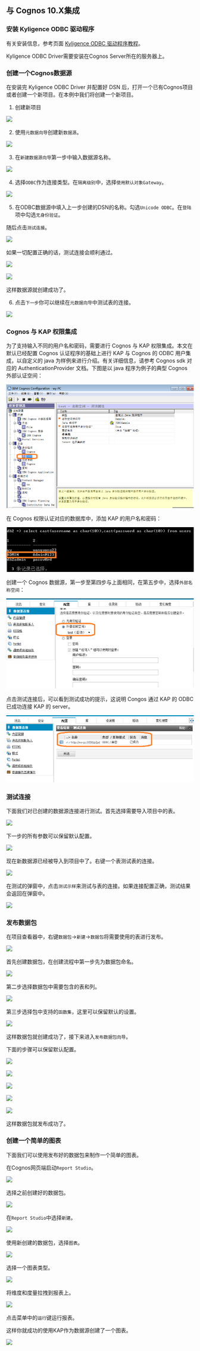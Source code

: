 ## 与 Cognos 10.X集成

### 安装 Kyligence ODBC 驱动程序

有关安装信息，参考页面 [Kyligence ODBC 驱动程序教程](../driver/kyligence-odbc.cn.md)。

Kyligence ODBC Driver需要安装在Cognos Server所在的服务器上。

### 创建一个Cognos数据源

在安装完 Kyligence ODBC Driver 并配置好 DSN 后，打开一个已有Cognos项目或者创建一个新项目。在本例中我们将创建一个新项目。

1. 创建新项目

![](images/cognos/1.png)

2. 使用`元数据向导`创建新`数据源`。

![](images/cognos/2.png)

3. 在`新建数据源向导`第一步中输入数据源名称。

![](images/cognos/3.png)

4. 选择`ODBC`作为连接类型。在`隔离级别`中，选择`使用默认对象Gateway`。

![](images/cognos/4.png)

5. 在ODBC数据源中填入上一步创建的DSN的名称。勾选`Unicode ODBC`。在`登陆`项中勾选`无身份验证`。

随后点击`测试连接`。

![](images/cognos/6.png)

如果一切配置正确的话，测试连接会顺利通过。

![](images/cognos/7.png)

![](images/cognos/8.png)

这样数据源就创建成功了。

6. 点击`下一步`你可以继续在`元数据向导`中测试表的连接。

![](images/cognos/9.png)



### Cognos 与 KAP 权限集成

为了支持输入不同的用户名和密码，需要进行 Cognos 与 KAP 权限集成。本文在默认已经配置 Cognos 认证程序的基础上进行 KAP 与 Cognos 的 ODBC 用户集成，以自定义的 java 为样例来进行介绍。有关详细信息，请参考 Cognos sdk 对应的 AuthenticationProvider 文档。下图是以 java 程序为例子的典型 Cognos 外部认证空间：

![](images/cognos/cognos_acl_1.png)

在 Cognos 权限认证对应的数据库中，添加 KAP 的用户名和密码：

![](images/cognos/cognos_acl_2.png)

创建一个 Cognos 数据源，第一步至第四步与上面相同，在第五步中，选择`外部名称空间`：

![](images/cognos/cognos_acl_3.png)



点击测试连接后，可以看到测试成功的提示，这说明 Congos 通过 KAP 的 ODBC 已成功连接 KAP 的 server。

![](images/cognos/cognos_acl_4.png)



### 测试连接

下面我们对已创建的数据源连接进行测试。首先选择需要导入项目中的表。

![](images/cognos/10.png)

下一步的所有参数可以保留默认配置。

![](images/cognos/11.png)

现在新数据源已经被导入到项目中了。右键一个表测试表的连接。

![](images/cognos/12.png)

在测试的弹窗中，点击`测试示样`来测试与表的连接。如果连接配置正确，测试结果会返回在弹窗中。

![](images/cognos/13.png)

### 发布数据包

在项目查看器中，右键`数据包`->`新建`->`数据包`将需要使用的表进行发布。

![](images/cognos/14.png)

首先创建数据包，在创建流程中第一步先为数据包命名。

![](images/cognos/15.png)

第二步选择数据包中需要包含的表和列。

![](images/cognos/16.png)

第三步选择包中支持的`函数集`，这里可以保留默认的设置。

![](images/cognos/17.png)

这样数据包就创建成功了，接下来进入`发布数据包向导`。

下面的步骤可以保留默认配置。

![](images/cognos/18.png)

![](images/cognos/19.png)

![](images/cognos/20.png)

![](images/cognos/21.png)

![](images/cognos/22.png)

这样数据包就发布成功了。

### 创建一个简单的图表

下面我们可以使用发布好的数据包来制作一个简单的图表。

在Cognos网页端启动`Report Studio`。

![](images/cognos/23.png)

选择之前创建好的数据包。

![](images/cognos/32.png)

在`Report Studio`中选择`新建`。

![](images/cognos/24.png)

使用新创建的数据包，选择`图表`。

![](images/cognos/25.png)

选择一个图表类型。

![](images/cognos/26.png)

将维度和度量拉拽到报表上。

![](images/cognos/27.png)

点击菜单中的`运行`键运行报表。

这样你就成功的使用KAP作为数据源创建了一个图表。

![](images/cognos/28.png)

